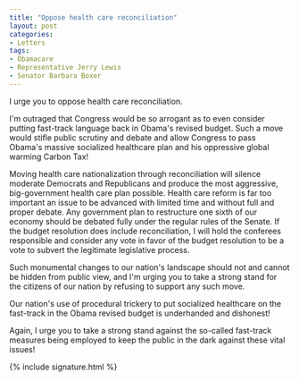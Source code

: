 ```yaml
---
title: "Oppose health care reconciliation"
layout: post
categories:
- Letters
tags:
- Obamacare
- Representative Jerry Lewis
- Senator Barbara Boxer
---
```


I urge you to oppose health care reconciliation.  
  
I'm outraged that Congress would be so arrogant as to even consider putting fast-track language back in Obama's revised budget. Such a move would stifle public scrutiny and debate and allow Congress to pass Obama's massive socialized healthcare plan and his oppressive global warming Carbon Tax!

Moving health care nationalization through reconciliation will silence moderate Democrats and Republicans and produce the most aggressive, big-government health care plan possible. Health care reform is far too important an issue to be advanced with limited time and without full and proper debate. Any government plan to restructure one sixth of our economy should be debated fully under the regular rules of the Senate. If the budget resolution does include reconciliation, I will hold the conferees responsible and consider any vote in favor of the budget resolution to be a vote to subvert the legitimate legislative process.

Such monumental changes to our nation's landscape should not and cannot be hidden from public view, and I'm urging you to take a strong stand for the citizens of our nation by refusing to support any such move.

Our nation's use of procedural trickery to put socialized healthcare on the fast-track in the Obama revised budget is underhanded and dishonest!

Again, I urge you to take a strong stand against the so-called fast-track measures being employed to keep the public in the dark against these vital issues!

{% include signature.html %}

